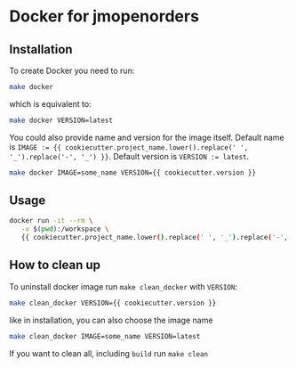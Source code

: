 <!--
 Copyright (c) 2019-2020 Jürgen Mülbert. All rights reserved.

 Licensed under the EUPL, Version 1.2 or – as soon they
 will be approved by the European Commission - subsequent
 versions of the EUPL (the "Licence");
 You may not use this work except in compliance with the
 Licence.
 You may obtain a copy of the Licence at:

 https://joinup.ec.europa.eu/page/eupl-text-11-12

 Unless required by applicable law or agreed to in
 writing, software distributed under the Licence is
 distributed on an "AS IS" basis,
 WITHOUT WARRANTIES OR CONDITIONS OF ANY KIND, either
 express or implied.
 See the Licence for the specific language governing
 permissions and limitations under the Licence.

 Lizenziert unter der EUPL, Version 1.2 oder - sobald
 diese von der Europäischen Kommission genehmigt wurden -
 Folgeversionen der EUPL ("Lizenz");
 Sie dürfen dieses Werk ausschließlich gemäß
 dieser Lizenz nutzen.
 Eine Kopie der Lizenz finden Sie hier:

 https://joinup.ec.europa.eu/page/eupl-text-11-12

 Sofern nicht durch anwendbare Rechtsvorschriften
 gefordert oder in schriftlicher Form vereinbart, wird
 die unter der Lizenz verbreitete Software "so wie sie
 ist", OHNE JEGLICHE GEWÄHRLEISTUNG ODER BEDINGUNGEN -
 ausdrücklich oder stillschweigend - verbreitet.
 Die sprachspezifischen Genehmigungen und Beschränkungen
 unter der Lizenz sind dem Lizenztext zu entnehmen.
 -->

# Docker for jmopenorders

## Installation

To create Docker you need to run:

```bash
make docker
```

which is equivalent to:

```bash
make docker VERSION=latest
```

You could also provide name and version for the image itself.
Default name is `IMAGE := {{ cookiecutter.project_name.lower().replace(' ', '_').replace('-', '_') }}`.
Default version is `VERSION := latest`.

```bash
make docker IMAGE=some_name VERSION={{ cookiecutter.version }}
```

## Usage

```bash
docker run -it --rm \
   -v $(pwd):/workspace \
   {{ cookiecutter.project_name.lower().replace(' ', '_').replace('-', '_') }} bash
```

## How to clean up

To uninstall docker image run `make clean_docker` with `VERSION`:

```bash
make clean_docker VERSION={{ cookiecutter.version }}
```

like in installation, you can also choose the image name

```bash
make clean_docker IMAGE=some_name VERSION=latest
```

If you want to clean all, including `build` run `make clean`
